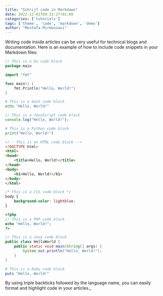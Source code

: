 ```yaml
---
title: "Schrijf code in Markdown"
date: 2022-12-01T09:31:27+01:00
categories: ['tutorials']
tags: ['theme', 'code', 'markdown', 'demo']
author: "Mostafa Mirmousavi"
---
```


Writing code inside articles can be very useful for technical blogs and documentation. Here is an example of how to include code snippets in your Markdown files:

```go
// This is a Go code block
package main

import "fmt"

func main() {
    fmt.Println("Hello, World!")
}
```

<!--more-->

```bash
# This is a bash code block
echo "Hello, World!"
```

```javascript
// This is a JavaScript code block
console.log("Hello, World!");
```

```python
# This is a Python code block
print("Hello, World!")
```

```html
<!-- This is an HTML code block -->
<!DOCTYPE html>
<html>
<head>
    <title>Hello, World!</title>
</head>
<body>
    <h1>Hello, World!</h1>
</body>
</html>
```

```css
/* This is a CSS code block */
body {
    background-color: lightblue;
}
```

```php
<?php
// This is a PHP code block
echo "Hello, World!";
?>
```

```java
// This is a Java code block
public class HelloWorld {
    public static void main(String[] args) {
        System.out.println("Hello, World!");
    }
}
```

```ruby
# This is a Ruby code block
puts "Hello, World!"
```

By using triple backticks followed by the language name, you can easily format and highlight code in your articles._